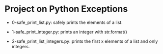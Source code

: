 # Project on Python Exceptions

* 0-safe_print_list.py: safely prints the elements of a list.

* 1-safe_print_integer.py: prints an integer with str.format()

* 2-safe_print_list_integers.py: prints the first x elements of a list and only integers.


